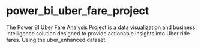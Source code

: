 # power_bi_uber_fare_project
The Power BI Uber Fare Analysis Project is a data visualization and business intelligence solution designed to provide actionable insights into Uber ride fares. Using the uber_enhanced dataset.
